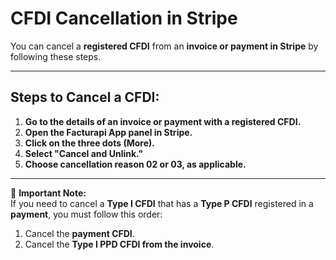 # CFDI Cancellation in Stripe

You can cancel a **registered CFDI** from an **invoice or payment in Stripe** by following these steps.

---

## **Steps to Cancel a CFDI:**  
1. **Go to the details of an invoice or payment with a registered CFDI.**  
2. **Open the Facturapi App panel in Stripe.**  
3. **Click on the three dots (More).**  
4. **Select "Cancel and Unlink."**  
5. **Choose cancellation reason 02 or 03, as applicable.**  

---

📌 **Important Note:**  
If you need to cancel a **Type I CFDI** that has a **Type P CFDI** registered in a **payment**, you must follow this order:  
1. Cancel the **payment CFDI**.  
2. Cancel the **Type I PPD CFDI from the invoice**.  